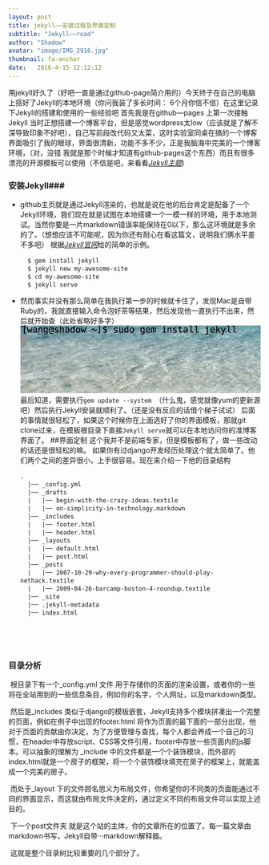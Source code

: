 ```yaml
---
layout: post
title: jekyll——安装过程及界面定制
subtitle: "Jekyll——road"
author: "Shadow"
avatar: "image/IMG_2916.jpg"
thumbnail: fa-anchor
date:   2016-4-15 12:12:12
---
```



   用jekyll好久了（好吧一直是通过github-page简介用的）今天终于在自己的电脑上搭好了Jekyll的本地环境（你问我装了多长时间： 6个月你信不信）在这里记录下Jekyll的搭建和使用的一些经验吧
首先我是在github—pages 上第一次接触Jekyll 
当时正想搭建一个博客平台，但是感觉wordpress太low（应该就是了解不深导致印象不好吧），自己写前段改代码又太菜，这时实验室同桌在搞的一个博客界面吸引了我的眼球，界面很清新，功能不多不少，正是我脑海中完美的一个博客环境，（对，没错 我就是那个时候才知道有github-pages这个东西）而且有很多漂亮的开源模板可以使用（不信是吧，来看看[*Jekyll主题*](http://jekyllthemes.org/))

### 安装Jekyll###
* github主页就是通过Jekyll渲染的，也就是说在他的后台肯定是配备了一个Jekyll环境，我们现在就是试图在本地搭建一个一模一样的环境，用于本地测试。当然你要是一片markdown错误率能保持在0以下，那么这环境就是多余的了。（想想应该不可能呢，因为你还有耐心在看这篇文，说明我们俩水平差不多吧）
  根据[*Jekyll官网*](https://jekyllrb.com/)给的简单的示例。  
    <pre><code>  $ gem install jekyll
    $ jekyll new my-awesome-site
    $ cd my-awesome-site
    $ jekyll serve</code></pre>
* 然而事实并没有那么简单在我执行第一步的时候就卡住了，发现Mac是自带Ruby的，我就直接输入命令泡好茶等结果，然后发现他一直执行不出来，然后就开始查（此处省略好多字）
  ![no_response](/image/gem_no_response.png)
  最后知道，需要执行`gem update --system `（什么鬼，感觉就像yum的更新源吧）然后执行Jekyll安装就顺利了。（还是没有反应的话借个梯子试试）
  后面的事情就很轻松了，如果这个时候你在上面选好了你的界面模板，那就git clone过来，在模板根目录下直接`Jekyll serve`就可以在本地访问你的准博客界面了。
##界面定制
这个我并不是前端专家，但是模板都有了，做一些改动的话还是很轻松的嘛。
如果你有过django开发经历处理这个就太简单了。他们两个之间的差异很小，上手很容易。现在来介绍一下他的目录结构  
    <pre><code calss="html">.
    |── _config.yml
    |── _drafts
    |   |── begin-with-the-crazy-ideas.textile
    |   |── on-simplicity-in-technology.markdown
    |── _includes
    |   |── footer.html
    |   |── header.html
    |── _layouts
    |   |── default.html
    |   |── post.html
    |── _posts
    |   |── 2007-10-29-why-every-programmer-should-play-nethack.textile
    |   |── 2009-04-26-barcamp-boston-4-roundup.textile
    |── _site
    |── .jekyll-metadata
    |── index.html
</code></pre>

### 目录分析

​	根目录下有一个_config.yml 文件 用于存储你的页面的渲染设置，或者你的一些将在全站用到的一些信息条目，例如你的名字，个人网址，以及markdown类型。  

​	然后是_includes 类似于django的模板嵌套，Jekyll支持多个模块拼凑出一个完整的页面，例如在例子中出现的footer.html 将作为页面的最下面的一部分出现，他对于页面的贡献由你决定，为了方便管理与查找，每个人都会养成一个自己的习惯，在header中存放script、CSS等文件引用，footer中存放一些页面内的js脚本。可以抽象的理解为 _include 中的文件都是一个个装饰模块，而外部的index.html就是一个房子的框架，将一个个装饰模块填充在房子的框架上，就能盖成一个完美的房子。

​	而处于_layout 下的文件顾名思义为布局文件，你希望你的不同类的页面能通过不同的界面显示，而这就由布局文件决定的，通过定义不同的布局文件可以实现上述目的。

​	下一个post文件夹 就是这个站的主体，你的文章所在的位置了。每一篇文章由markdown书写，Jekyll自带···markdown解释器。

​	这就是整个目录树比较重要的几个部分了。

